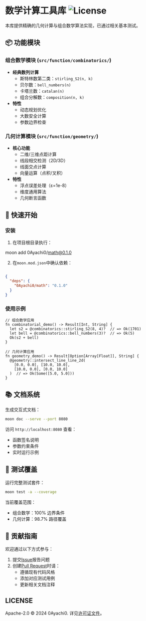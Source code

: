 # 数学计算工具库 ![License](https://img.shields.io/badge/License-Apache_2.0-blue.svg)

本库提供精确的几何计算与组合数学算法实现，已通过相关基本测试。

## 📦 功能模块

### 组合数学模块 (`src/function/combinatorics/`)
- **经典数列计算**
  - 斯特林数第二类：`stirling_S2(n, k)`
  - 贝尔数：`bell_numbers(n)` 
  - 卡塔兰数：`catalan(n)`
  - 组合分解数：`composition(n, k)`
- **特性**
  - 动态规划优化
  - 大数安全计算
  - 参数边界检查

### 几何计算模块 (`src/function/geometry/`)
- **核心功能**
  - 二维/三维点距计算
  - 线段相交检测（2D/3D）
  - 线面交点计算
  - 向量运算（点积/叉积）
- **特性**  
  - 浮点误差处理（ε=1e-8）
  - 维度通用算法
  - 几何断言函数

## 🚀 快速开始

### 安装
1. 在项目根目录执行：

moon add 0Ayachi0/math@0.1.0

2. 在`moon.mod.json`中确认依赖：

```json

{
  "deps": {
    "0Ayachi0/math": "0.1.0"
  }
}
```


### 使用示例
```moonbit
// 组合数学应用
fn combinatorial_demo() -> Result[Int, String] {
  let s2 = @combinatorics::stirling_S2(8, 4)?  // => Ok(1701)
  let bell = @combinatorics::bell_numbers(3)?  // => Ok(5)
  Ok(s2 + bell)
}

// 几何计算应用
fn geometry_demo() -> Result[Option[Array[Float]], String] {
  @geometry::intersect_line_line_2d(
    [0.0, 0.0], [10.0, 10.0],
    [10.0, 0.0], [0.0, 10.0]
  )  // => Ok(Some([5.0, 5.0]))
}
```

## 📚 文档系统
生成交互式文档：    
```bash
moon doc --serve --port 8080
```
访问 `http://localhost:8080` 查看：
- 函数签名说明
- 参数约束条件
- 实时运行示例

## 🧪 测试覆盖
运行完整测试套件：
```bash
moon test -a --coverage
```
当前覆盖范围：
- 组合数学：100% 边界条件
- 几何计算：98.7% 路径覆盖

## 🤝 贡献指南
欢迎通过以下方式参与：
1. 提交[Issue](https://github.com/0Ayachi0/math/issues)报告问题
2. 创建[Pull Request](https://github.com/0Ayachi0/math/pulls)时请：
   - 遵循现有代码风格
   - 添加对应测试用例
   - 更新相关文档注释

## LICENSE
Apache-2.0 © 2024 0Ayachi0. 详见[许可证文件](LICENSE)。
